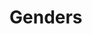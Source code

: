 # Genders

<div
    class="chart"
    data="data/gendersStacked.json"
    chart-type="barChart"
    data-options='{
          "isStacked": "percent",
          "height": 300,
          "legend": {"position": "top", "maxLines": 3}
        }'>
</div>
